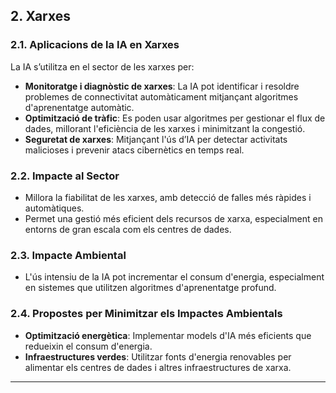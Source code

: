 ## 2. Xarxes

### 2.1. Aplicacions de la IA en Xarxes

La IA s’utilitza en el sector de les xarxes per:

- **Monitoratge i diagnòstic de xarxes**: La IA pot identificar i resoldre problemes de connectivitat automàticament mitjançant algoritmes d'aprenentatge automàtic.
- **Optimització de tràfic**: Es poden usar algoritmes per gestionar el flux de dades, millorant l'eficiència de les xarxes i minimitzant la congestió.
- **Seguretat de xarxes**: Mitjançant l'ús d’IA per detectar activitats malicioses i prevenir atacs cibernètics en temps real.

### 2.2. Impacte al Sector

- Millora la fiabilitat de les xarxes, amb detecció de falles més ràpides i automàtiques.
- Permet una gestió més eficient dels recursos de xarxa, especialment en entorns de gran escala com els centres de dades.
  
### 2.3. Impacte Ambiental

- L'ús intensiu de la IA pot incrementar el consum d'energia, especialment en sistemes que utilitzen algoritmes d'aprenentatge profund.
  
### 2.4. Propostes per Minimitzar els Impactes Ambientals

- **Optimització energètica**: Implementar models d'IA més eficients que redueixin el consum d'energia.
- **Infraestructures verdes**: Utilitzar fonts d'energia renovables per alimentar els centres de dades i altres infraestructures de xarxa.
  
---
